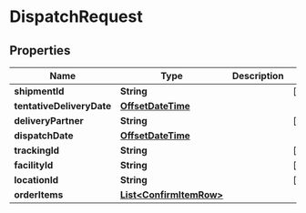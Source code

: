 
# DispatchRequest

## Properties
Name | Type | Description | Notes
------------ | ------------- | ------------- | -------------
**shipmentId** | **String** |  |  [optional]
**tentativeDeliveryDate** | [**OffsetDateTime**](OffsetDateTime.md) |  | 
**deliveryPartner** | **String** |  |  [optional]
**dispatchDate** | [**OffsetDateTime**](OffsetDateTime.md) |  | 
**trackingId** | **String** |  |  [optional]
**facilityId** | **String** |  |  [optional]
**locationId** | **String** |  |  [optional]
**orderItems** | [**List&lt;ConfirmItemRow&gt;**](ConfirmItemRow.md) |  | 



